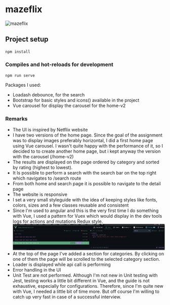 # mazeflix

![mazeflix](docs/images/home.png)
## Project setup
```
npm install
```

### Compiles and hot-reloads for development
```
npm run serve
```

Packages I used:
- Loadash debounce, for the search
- Bootstrap for basic styles and icons(<b-icon>) available in the project
- Vue carousel for display the carousel for the home-v2

### Remarks
- The UI is inspired by Netflix website
- I have two versions of the home page. Since the goal of the assignment was to display images preferably horizontal, 
I did a first home page using Vue carousel. I wasn't quite happy with the performance of it, so I decided to
to create another home page, but i kept anyway the version with the carousel (/home-v2)
- The results are displayed on the page ordered by category and sorted by rating (highest to lowest).
- It Is possible to perform a search with the search bar on the top right which navigates to /search route
- From both home and search page it is possible to navigate to the detail page
- The website is responsive
- I set a very small styleguide with the idea of keeping styles like fonts, colors, sizes and a few classes reusable and consistent
- Since I'm used to angular and this is the very first time I do something with Vue, I used a pattern for Vuex which would
display in the dev tools logs for actions and mutations Redux style.
  ![mazeflix](docs/images/devtools.png)
- At the top of the page I've added a section for categories. By clicking on one of them the page will be scrolled to the selected category section.
- Loader is displayed while api call is performing
- Error handling in the UI
- Unit Test are not performed. Although I'm not new in Unit testing with Jest, testing works a little bit different in Vue, and the guide is not exhaustive, especially for configurations.
Therefore, since I'm quite new with Vue, I needed a little bit of time more. But off course I'm willing to catch up very fast in case of a successful interview.